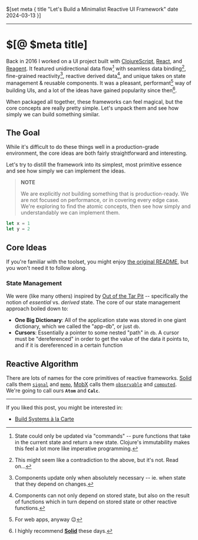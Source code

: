 $[set meta {
  title   "Let's Build a Minimalist Reactive UI Framework"
  date    2024-03-13
}]

-----

# $[@ $meta title]

Back in 2016 I worked on a UI project built with
[ClojureScript](https://clojurescript.org), [React](https://react.dev),
and [Reagent](https://reagent-project.github.io). It featured
unidirectional data flow[^libui-unidata] with seamless data
binding[^libui-binding], fine-grained reactivity[^libui-grain], reactive
derived data[^libui-derived], and unique takes on state management
& reusable components. It was a pleasant, performant[^web-perf] way of
building UIs, and a lot of the ideas have gained popularity since
then[^solid].

When packaged all together, these frameworks can feel magical, but the
core concepts are really pretty simple. Let's unpack them and see how
simply we can build something similar.


## The Goal

While it's difficult to do these things well in a production-grade
environment, the core ideas are both fairly straightforward and
interesting.

Let's try to distill the framework into its simplest, most primitive
essence and see how simply we can implement the ideas.

> **NOTE**
>
> We are explicitly *not* building something that is
> production-ready. We are not focused on performance, or in covering
> every edge case. We're exploring to find the atomic concepts,
> then see how simply and understandably we can implement them.

```javascript
let x = 1
let y = 2
```


## Core Ideas

If you're familiar with the toolset, you might enjoy [the original
README](https://gist.github.com/jrpat/2baafceff655b209a3432a57c8069f3c),
but you won't need it to follow along.


### State Management

We were (like many others) inspired by [Out of the Tar
Pit](https://curtclifton.net/papers/MoseleyMarks06a.pdf) -- specifically
the notion of *essential* vs. *derived* state. The core of our state
management approach boiled down to:

- **One Big Dictionary**: All of the application state was
  stored in one giant dictionary, which we called the "app-db", or just
  `db`.
- **Cursors**: Essentially a pointer to some nested "path" in
  `db`. A cursor must be "dereferenced" in order to get the value of the
  data it points to, and if it is dereferenced in a certain function


## Reactive Algorithm

There are lots of names for the core primitives of reactive
frameworks. [Solid][solidjs] calls them
[`signal`](https://docs.solidjs.com/concepts/signals) and
[`memo`](https://docs.solidjs.com/concepts/derived-values/memos),
[MobX](mobxjs) calls them
[`observable`](https://mobx.js.org/observable-state.html) and
[`computed`](https://mobx.js.org/computeds.html). We're going to call
ours **`Atom`** and **`Calc`**.



-----

If you liked this post, you might be interested in:

- [Build Systems à la Carte](https://www.microsoft.com/en-us/research/uploads/prod/2018/03/build-systems.pdf)



[^libui-unidata]: State could only be updated via "commands" -- pure
  functions that take in the current state and return a new
  state. Clojure's immutability makes this feel a lot more like
  imperative programming.

[^libui-binding]: This might seem like a contradiction to the above, but
  it's not. Read on...

[^libui-grain]: Components update only when absolutely necessary --
  ie. when state that they depend on changes.

[^libui-derived]: Components can not only depend on stored state, but
  also on the result of functions which in turn depend on stored state
  or other reactive functions.

[^solid]: I highly recommend **[Solid][solidjs]** these
  days.

[^web-perf]: For web apps, anyway 😉


[solidjs]: https://docs.solidjs.com
[mobxjs]: https://mobx.js.org/the-gist-of-mobx.html
[mobx-algo]: https://medium.com/hackernoon/becoming-fully-reactive-an-in-depth-explanation-of-mobservable-55995262a254#71b1

